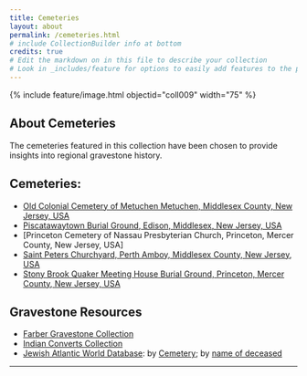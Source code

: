 ```yaml
---
title: Cemeteries
layout: about
permalink: /cemeteries.html
# include CollectionBuilder info at bottom
credits: true
# Edit the markdown on in this file to describe your collection
# Look in _includes/feature for options to easily add features to the page
---
```


{% include feature/image.html objectid="coll009" width="75" %}

## About Cemeteries

The cemeteries featured in this collection have been chosen to provide insights into regional gravestone history. 

## Cemeteries:
- [Old Colonial Cemetery of Metuchen Metuchen, Middlesex County, New Jersey, USA](/metuchen.html)
- [Piscatawaytown Burial Ground, Edison, Middlesex, New Jersey, USA](/piscataway.html)
- [Princeton Cemetery of Nassau Presbyterian Church, Princeton, Mercer County, New Jersey, USA]
- [Saint Peters Churchyard, Perth Amboy, Middlesex County, New Jersey, USA](https://lauraleibman.github.io/NJCem/browse.html#Saint%20Peters%20Churchyard%20Cemetery)
- [Stony Brook Quaker Meeting House Burial Ground, Princeton, Mercer County, New Jersey, USA](https://lauraleibman.github.io/NJCem/browse.html#Stony%20Brook%20Quaker%20Meeting%20House%20Burial%20Ground)

## Gravestone Resources
- [Farber Gravestone Collection](https://www.davidrumsey.com/farber/)
- [Indian Converts Collection](https://rdc.reed.edu/c/colhist/home/)
- [Jewish Atlantic World Database](https://rdc.reed.edu/c/jewishatl/home/): by [Cemetery](https://rdc.reed.edu/c/jewishatl/home/cemetery-location); by [name of deceased](https://rdc.reed.edu/c/jewishatl/home/firstname)
---
